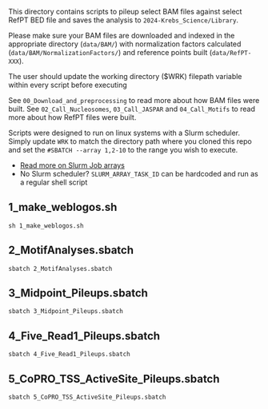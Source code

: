 This directory contains scripts to pileup select BAM files against select RefPT BED file and saves the analysis to `2024-Krebs_Science/Library`.

Please make sure your BAM files are downloaded and indexed in the appropriate directory (`data/BAM/`) with normalization factors calculated (`data/BAM/NormalizationFactors/`) and reference points built (`data/RefPT-XXX`).

The user should update the working directory ($WRK) filepath variable within every script before executing

See `00_Download_and_preprocessing` to read more about how BAM files were built.
See `02_Call_Nucleosomes`, `03_Call_JASPAR` and `04_Call_Motifs` to read more about how RefPT files were built.

Scripts were designed to run on linux systems with a Slurm scheduler. Simply update `WRK` to match the directory path where you cloned this repo and set the `#SBATCH --array 1,2-10` to the range you wish to execute.

- [Read more on Slurm Job arrays](https://slurm.schedmd.com/job_array.html)
- No Slurm scheduler? `SLURM_ARRAY_TASK_ID` can be hardcoded and run as a regular shell script

## 1_make_weblogos.sh

```
sh 1_make_weblogos.sh
```

## 2_MotifAnalyses.sbatch

```
sbatch 2_MotifAnalyses.sbatch
```

## 3_Midpoint_Pileups.sbatch

```
sbatch 3_Midpoint_Pileups.sbatch
```

## 4_Five_Read1_Pileups.sbatch

```
sbatch 4_Five_Read1_Pileups.sbatch
```

## 5_CoPRO_TSS_ActiveSite_Pileups.sbatch

```
sbatch 5_CoPRO_TSS_ActiveSite_Pileups.sbatch
```
